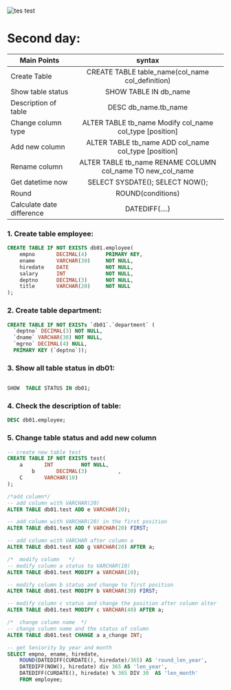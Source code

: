 ![tes test](https://cdn4.iconfinder.com/data/icons/logos-3/181/MySQL-512.png)


# Second day:

| Main Points  			                  |     syntax               |
| ------------------------------------|:------------------------:|
| Create Table		                    |   CREATE TABLE table_name(col_name col_definition)| 
| Show table status                   |   SHOW TABLE IN db_name   | 
| Description of table   	            |   DESC db_name.tb_name     		          |  
| Change column type                  |   ALTER TABLE tb_name Modify col_name col_type [position]	    		          |  
| Add new column                      |   ALTER TABLE tb_name ADD col_name col_type [position]	    		            |
| Rename column	                      |   ALTER TABLE tb_name RENAME COLUMN col_name TO new_col_name 	              |
| Get datetime now                    |   SELECT SYSDATE(); SELECT NOW();       	            |
| Round       		                    |   ROUND(conditions)  	            |
| Calculate date difference 	        |   DATEDIFF(....)     	            |
  
  

### 1. Create table employee:
```sql
CREATE TABLE IF NOT EXISTS db01.employee(
    empno		DECIMAL(4)		PRIMARY KEY,
    ename		VARCHAR(30)		NOT NULL,
    hiredate	DATE			NOT NULL,
    salary		INT 			NOT NULL,
    deptno		DECIMAL(3)		NOT NULL,
    title		VARCHAR(20)		NOT NULL
);
```

### 2. Create table department:

```sql
CREATE TABLE IF NOT EXISTs `db01`.`department` (
  `deptno` DECIMAL(3) NOT NULL,
  `dname` VARCHAR(30) NOT NULL,
  `mgrno` DECIMAL(4) NULL,
  PRIMARY KEY (`deptno`));
```

### 3. Show all table status in db01:
```sql

SHOW  TABLE STATUS IN db01;
```

### 4. Check the description of table:
```sql
DESC db01.employee;

```

### 5. Change table status and add new column
```sql
-- create new table test
CREATE TABLE IF NOT EXISTS test(
	a		INT			NOT NULL,
        b 		DECIMAL(3)			,
	C		VARCHAR(10)			
);

```

```sql
/*add column*/
-- add column with VARCHAR(20)
ALTER TABLE db01.test ADD e VARCHAR(20);

-- add column with VARCHAR(20) in the first position
ALTER TABLE db01.test ADD f VARCHAR(20) FIRST;

-- add column with VARCHAR after column a
ALTER TABLE db01.test ADD g VARCHAR(20) AFTER a;
```

```sql
/*	modify column	*/
-- modify column a status to VARCHAR(10)
ALTER TABLE db01.test MODIFY a VARCHAR(10);

-- modify column b status and change to first position
ALTER TABLE db01.test MODIFY b VARCHAR(30) FIRST;

-- modify column c status and change the position after column alter
ALTER TABLE db01.test MODIFY c VARCHAR(40) AFTER a;

/*	change column name  */
-- change column name and the status of column
ALTER TABLE db01.test CHANGE a a_change INT;
```


```sql 
-- get Seniority by year and month
SELECT empno, ename, hiredate,
	ROUND(DATEDIFF(CURDATE(), hiredate)/365) AS 'round_len_year',
	DATEDIFF(NOW(), hiredate) div 365 AS 'len_year',
    DATEDIFF(CURDATE(), hiredate) % 365 DIV 30  AS 'len_month'
    FROM employee;
```